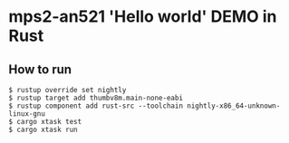 # mps2-an521 'Hello world' DEMO in Rust

## How to run

```
$ rustup override set nightly
$ rustup target add thumbv8m.main-none-eabi
$ rustup component add rust-src --toolchain nightly-x86_64-unknown-linux-gnu
$ cargo xtask test
$ cargo xtask run
```
